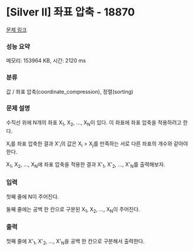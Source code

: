 # [Silver II] 좌표 압축 - 18870 

[문제 링크](https://www.acmicpc.net/problem/18870) 

### 성능 요약

메모리: 153964 KB, 시간: 2120 ms

### 분류

값 / 좌표 압축(coordinate_compression), 정렬(sorting)

### 문제 설명

<p style="user-select: auto;">수직선 위에 N개의 좌표 X<sub style="user-select: auto;">1</sub>, X<sub style="user-select: auto;">2</sub>, ..., X<sub style="user-select: auto;">N</sub>이 있다. 이 좌표에 좌표 압축을 적용하려고 한다.</p>

<p style="user-select: auto;">X<sub style="user-select: auto;">i</sub>를 좌표 압축한 결과 X'<sub style="user-select: auto;">i</sub>의 값은 X<sub style="user-select: auto;">i</sub> > X<sub style="user-select: auto;">j</sub>를 만족하는 서로 다른 좌표의 개수와 같아야 한다.</p>

<p style="user-select: auto;">X<sub style="user-select: auto;">1</sub>, X<sub style="user-select: auto;">2</sub>, ..., X<sub style="user-select: auto;">N</sub>에 좌표 압축을 적용한 결과 X'<sub style="user-select: auto;">1</sub>, X'<sub style="user-select: auto;">2</sub>, ..., X'<sub style="user-select: auto;">N</sub>를 출력해보자.</p>

### 입력 

 <p style="user-select: auto;">첫째 줄에 N이 주어진다.</p>

<p style="user-select: auto;">둘째 줄에는 공백 한 칸으로 구분된 X<sub style="user-select: auto;">1</sub>, X<sub style="user-select: auto;">2</sub>, ..., X<sub style="user-select: auto;">N</sub>이 주어진다.</p>

### 출력 

 <p style="user-select: auto;">첫째 줄에 X'<sub style="user-select: auto;">1</sub>, X'<sub style="user-select: auto;">2</sub>, ..., X'<sub style="user-select: auto;">N</sub>을 공백 한 칸으로 구분해서 출력한다.</p>

